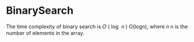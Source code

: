 # BinarySearch
The time complexity of binary search is  𝑂 ( log ⁡ 𝑛 ) O(logn), where  𝑛 n is the number of elements in the array.
